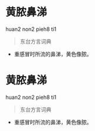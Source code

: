 # 黄脓鼻涕
huan2 non2 pieh8 ti1
> 东台方言词典
- 重感冒时所流的鼻涕，黄色像脓。

# 黄脓鼻涕
huan2 non2 pieh8 ti1
> 东台方言词典
- 重感冒时所流的鼻涕，黄色像脓。
